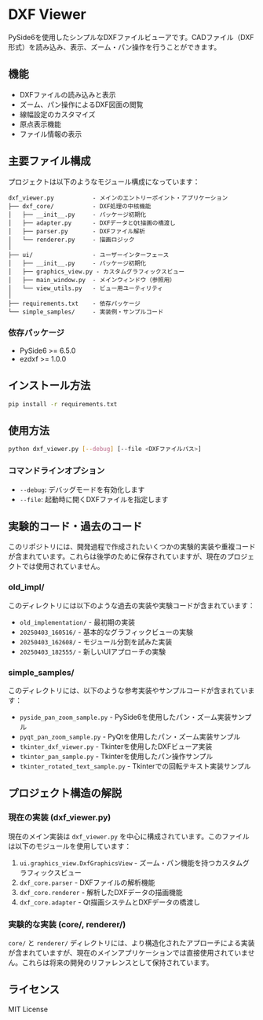 # DXF Viewer

PySide6を使用したシンプルなDXFファイルビューアです。CADファイル（DXF形式）を読み込み、表示、ズーム・パン操作を行うことができます。

## 機能

* DXFファイルの読み込みと表示
* ズーム、パン操作によるDXF図面の閲覧
* 線幅設定のカスタマイズ
* 原点表示機能
* ファイル情報の表示

## 主要ファイル構成

プロジェクトは以下のようなモジュール構成になっています：

```
dxf_viewer.py           - メインのエントリーポイント・アプリケーション
├── dxf_core/           - DXF処理の中核機能
│   ├── __init__.py     - パッケージ初期化
│   ├── adapter.py      - DXFデータとQt描画の橋渡し
│   ├── parser.py       - DXFファイル解析
│   └── renderer.py     - 描画ロジック
│
├── ui/                 - ユーザーインターフェース
│   ├── __init__.py     - パッケージ初期化
│   ├── graphics_view.py - カスタムグラフィックスビュー
│   ├── main_window.py  - メインウィンドウ（参照用）
│   └── view_utils.py   - ビュー用ユーティリティ
│
├── requirements.txt    - 依存パッケージ
└── simple_samples/     - 実装例・サンプルコード
```

### 依存パッケージ

* PySide6 >= 6.5.0
* ezdxf >= 1.0.0

## インストール方法

```bash
pip install -r requirements.txt
```

## 使用方法

```bash
python dxf_viewer.py [--debug] [--file <DXFファイルパス>]
```

### コマンドラインオプション

* `--debug`: デバッグモードを有効化します
* `--file`: 起動時に開くDXFファイルを指定します

## 実験的コード・過去のコード

このリポジトリには、開発過程で作成されたいくつかの実験的実装や重複コードが含まれています。これらは後学のために保存されていますが、現在のプロジェクトでは使用されていません。

### old_impl/

このディレクトリには以下のような過去の実装や実験コードが含まれています：

* `old_implementation/` - 最初期の実装
* `20250403_160516/` - 基本的なグラフィックビューの実験
* `20250403_162608/` - モジュール分割を試みた実装
* `20250403_182555/` - 新しいUIアプローチの実験

### simple_samples/

このディレクトリには、以下のような参考実装やサンプルコードが含まれています：

* `pyside_pan_zoom_sample.py` - PySide6を使用したパン・ズーム実装サンプル
* `pyqt_pan_zoom_sample.py` - PyQtを使用したパン・ズーム実装サンプル
* `tkinter_dxf_viewer.py` - Tkinterを使用したDXFビューア実装
* `tkinter_pan_sample.py` - Tkinterを使用したパン操作サンプル
* `tkinter_rotated_text_sample.py` - Tkinterでの回転テキスト実装サンプル

## プロジェクト構造の解説

### 現在の実装 (dxf_viewer.py)

現在のメイン実装は `dxf_viewer.py` を中心に構成されています。このファイルは以下のモジュールを使用しています：

1. `ui.graphics_view.DxfGraphicsView` - ズーム・パン機能を持つカスタムグラフィックスビュー
2. `dxf_core.parser` - DXFファイルの解析機能
3. `dxf_core.renderer` - 解析したDXFデータの描画機能
4. `dxf_core.adapter` - Qt描画システムとDXFデータの橋渡し

### 実験的な実装 (core/, renderer/)

`core/` と `renderer/` ディレクトリには、より構造化されたアプローチによる実装が含まれていますが、現在のメインアプリケーションでは直接使用されていません。これらは将来の開発のリファレンスとして保持されています。

## ライセンス

MIT License 